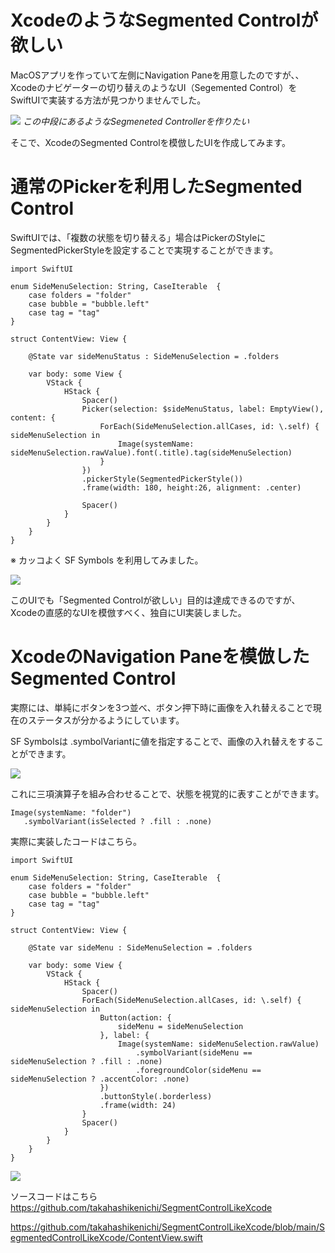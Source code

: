 # XcodeのようなSegmented Controlが欲しい
MacOSアプリを作っていて左側にNavigation Paneを用意したのですが、、Xcodeのナビゲーターの切り替えのようなUI（Segemented Control）をSwiftUIで実装する方法が見つかりませんでした。


![](https://storage.googleapis.com/zenn-user-upload/909c23e70d30-20220626.png)
*この中段にあるようなSegmeneted Controllerを作りたい*

そこで、XcodeのSegmented Controlを模倣したUIを作成してみます。

# 通常のPickerを利用したSegmented Control
SwiftUIでは、「複数の状態を切り替える」場合はPickerのStyleにSegmentedPickerStyleを設定することで実現することができます。

```
import SwiftUI

enum SideMenuSelection: String, CaseIterable  {
    case folders = "folder"
    case bubble = "bubble.left"
    case tag = "tag"
}

struct ContentView: View {
    
    @State var sideMenuStatus : SideMenuSelection = .folders
    
    var body: some View {
        VStack {
            HStack {
                Spacer()
                Picker(selection: $sideMenuStatus, label: EmptyView(), content: {
                    ForEach(SideMenuSelection.allCases, id: \.self) { sideMenuSelection in
                        Image(systemName: sideMenuSelection.rawValue).font(.title).tag(sideMenuSelection)
                    }
                })
                .pickerStyle(SegmentedPickerStyle())
                .frame(width: 180, height:26, alignment: .center)
                
                Spacer()
            }
        }
    }
}
```
※ カッコよく SF Symbols を利用してみました。

![](https://storage.googleapis.com/zenn-user-upload/4d363c81f13e-20220627.png)

このUIでも「Segmented Controlが欲しい」目的は達成できるのですが、Xcodeの直感的なUIを模倣すべく、独自にUI実装しました。

# XcodeのNavigation Paneを模倣したSegmented Control
実際には、単純にボタンを3つ並べ、ボタン押下時に画像を入れ替えることで現在のステータスが分かるようにしています。

SF Symbolsは .symbolVariantに値を指定することで、画像の入れ替えをすることができます。

![](https://storage.googleapis.com/zenn-user-upload/614d3d37934b-20220627.png)

これに三項演算子を組み合わせることで、状態を視覚的に表すことができます。

```
Image(systemName: "folder")
   .symbolVariant(isSelected ? .fill : .none)
```
   
実際に実装したコードはこちら。  
 
```
import SwiftUI

enum SideMenuSelection: String, CaseIterable  {
    case folders = "folder"
    case bubble = "bubble.left"
    case tag = "tag"
}

struct ContentView: View {
    
    @State var sideMenu : SideMenuSelection = .folders
    
    var body: some View {
        VStack {
            HStack {
                Spacer()
                ForEach(SideMenuSelection.allCases, id: \.self) { sideMenuSelection in
                    Button(action: {
                        sideMenu = sideMenuSelection
                    }, label: {
                        Image(systemName: sideMenuSelection.rawValue)
                            .symbolVariant(sideMenu == sideMenuSelection ? .fill : .none)
                            .foregroundColor(sideMenu == sideMenuSelection ? .accentColor: .none)
                    })
                    .buttonStyle(.borderless)
                    .frame(width: 24)
                }
                Spacer()
            }
        }
    }
}
```
![](https://storage.googleapis.com/zenn-user-upload/d357eb6db456-20220627.png)

ソースコードはこちら
https://github.com/takahashikenichi/SegmentControlLikeXcode

https://github.com/takahashikenichi/SegmentControlLikeXcode/blob/main/SegmentedControlLikeXcode/ContentView.swift

